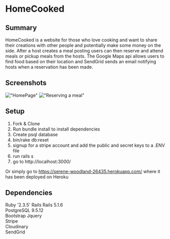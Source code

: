 # HomeCooked

## Summary

HomeCooked is a website for those who love cooking and want to share their creations with other people and potentially make some money on the side. After a host creates a meal posting users can then reserve and attend meals or pickup meals from the hosts. The Google Maps api allows users to find food based on their location and SendGrid sends an email notifying hosts when a reservation has been made.

## Screenshots
!["HomePage"](https://github.com/bartnic1/homecooked/blob/master/docs/front-page.png)
!["Reserving a meal"](https://github.com/bartnic1/homecooked/blob/master/docs/reserve-a-meal.png)

## Setup
1. Fork & Clone
2. Run bundle install to install dependencies
3. Create psql database
4. bin/rake db:reset
5. signup for a stripe account and add the public and secret keys to a .ENV file
6. run rails s
7. go to http://localhost:3000/

Or simply go to https://serene-woodland-26435.herokuapp.com/ where it has been deployed on Heroku


## Dependencies

Ruby '2.3.5'
Rails Rails 5.1.6  
PostgreSQL 9.5.12  
Bootstrap
Jquery  
Stripe  
Cloudinary  
SendGrid

